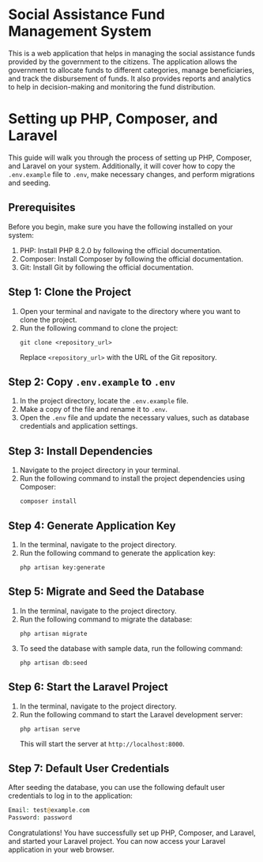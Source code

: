 # Social Assistance Fund Management System
This is a web application that helps in managing the social assistance funds provided by the government to the citizens. The application allows the government to allocate funds to different categories, manage beneficiaries, and track the disbursement of funds. It also provides reports and analytics to help in decision-making and monitoring the fund distribution.

# Setting up PHP, Composer, and Laravel

This guide will walk you through the process of setting up PHP, Composer, and Laravel on your system. Additionally, it will cover how to copy the `.env.example` file to `.env`, make necessary changes, and perform migrations and seeding. 

## Prerequisites
Before you begin, make sure you have the following installed on your system:

1. PHP: Install PHP 8.2.0 by following the official documentation.
2. Composer: Install Composer by following the official documentation.
3. Git: Install Git by following the official documentation.

## Step 1: Clone the Project
1. Open your terminal and navigate to the directory where you want to clone the project.
2. Run the following command to clone the project:
    ```
    git clone <repository_url>
    ```
    Replace `<repository_url>` with the URL of the Git repository.

## Step 2: Copy `.env.example` to `.env`
1. In the project directory, locate the `.env.example` file.
2. Make a copy of the file and rename it to `.env`.
3. Open the `.env` file and update the necessary values, such as database credentials and application settings.

## Step 3: Install Dependencies
1. Navigate to the project directory in your terminal.
2. Run the following command to install the project dependencies using Composer:
    ```
    composer install
    ```

## Step 4: Generate Application Key
1. In the terminal, navigate to the project directory.
2. Run the following command to generate the application key:
    ```
    php artisan key:generate
    ```

## Step 5: Migrate and Seed the Database
1. In the terminal, navigate to the project directory.
2. Run the following command to migrate the database:
    ```
    php artisan migrate
    ```
3. To seed the database with sample data, run the following command:
    ```
    php artisan db:seed
    ```

## Step 6: Start the Laravel Project
1. In the terminal, navigate to the project directory.
2. Run the following command to start the Laravel development server:
    ```
    php artisan serve
    ```
    This will start the server at `http://localhost:8000`.

## Step 7: Default User Credentials
After seeding the database, you can use the following default user credentials to log in to the application:
```php
Email: test@example.com
Password: password
```

Congratulations! You have successfully set up PHP, Composer, and Laravel, and started your Laravel project. You can now access your Laravel application in your web browser.
